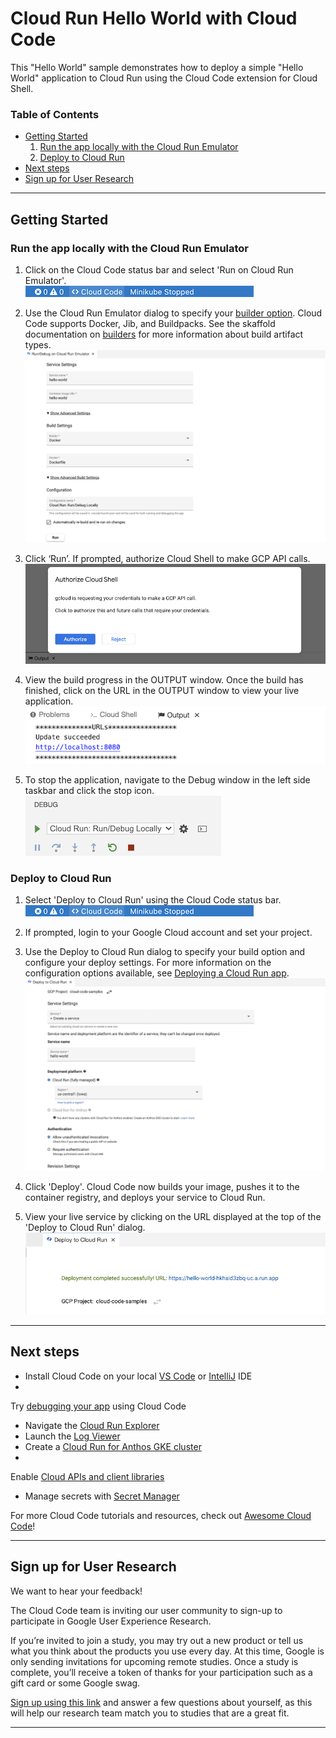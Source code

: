 # Cloud Run Hello World with Cloud Code

This "Hello World" sample demonstrates how to deploy a simple "Hello World" application to Cloud Run using the Cloud
Code extension for Cloud Shell.

### Table of Contents

* [Getting Started](#getting-started)
    1. [Run the app locally with the Cloud Run Emulator](#run-the-app-locally-with-the-cloud-run-emulator)
    2. [Deploy to Cloud Run](#deploy-to-cloud-run)
* [Next steps](#next-steps)
* [Sign up for User Research](#sign-up-for-user-research)

---

## Getting Started

### Run the app locally with the Cloud Run Emulator

1. Click on the Cloud Code status bar and select 'Run on Cloud Run Emulator'.  
   ![image](./img/status-bar.png)

2. Use the Cloud Run Emulator dialog to specify
   your [builder option](https://cloud.google.com/code/docs/vscode/deploying-a-cloud-run-app?utm_source=ext&utm_medium=partner&utm_campaign=CDR_kri_gcp_cloudcodereadmes_012521&utm_content=-#deploying_a_cloud_run_service).
   Cloud Code supports Docker, Jib, and Buildpacks. See the skaffold documentation
   on [builders](https://skaffold.dev/docs/pipeline-stages/builders/) for more information about build artifact types.  
   ![image](./img/build-config.png)

3. Click ‘Run’. If prompted, authorize Cloud Shell to make GCP API calls.  
   ![image](./img/authorize-cloud-shell.png)

4. View the build progress in the OUTPUT window. Once the build has finished, click on the URL in the OUTPUT window to
   view your live application.  
   ![image](./img/cloud-run-url.png)

5. To stop the application, navigate to the Debug window in the left side taskbar and click the stop icon.  
   ![image](./img/debug-window.png)

### Deploy to Cloud Run

1. Select 'Deploy to Cloud Run' using the Cloud Code status bar.  
   ![image](./img/status-bar.png)

2. If prompted, login to your Google Cloud account and set your project.

3. Use the Deploy to Cloud Run dialog to specify your build option and configure your deploy settings. For more
   information on the configuration options available,
   see [Deploying a Cloud Run app](https://cloud.google.com/code/docs/vscode/deploying-a-cloud-run-app?utm_source=ext&utm_medium=partner&utm_campaign=CDR_kri_gcp_cloudcodereadmes_012521&utm_content=-).  
   ![image](./img/deploy-build-config.png)

4. Click 'Deploy'. Cloud Code now builds your image, pushes it to the container registry, and deploys your service to
   Cloud Run.

5. View your live service by clicking on the URL displayed at the top of the 'Deploy to Cloud Run' dialog.  
   ![image](./img/cloud-run-deployed-url.png)

---

## Next steps

* Install Cloud Code on your
  local [VS Code](https://cloud.google.com/code/docs/vscode/install?utm_source=ext&utm_medium=partner&utm_campaign=CDR_kri_gcp_cloudcodereadmes_012521&utm_content=-)
  or [IntelliJ](https://cloud.google.com/code/docs/intellij/install?utm_source=ext&utm_medium=partner&utm_campaign=CDR_kri_gcp_cloudcodereadmes_012521&utm_content=-)
  IDE
*

Try [debugging your app](https://cloud.google.com/code/docs/vscode/debug?utm_source=ext&utm_medium=partner&utm_campaign=CDR_kri_gcp_cloudcodereadmes_012521&utm_content=-)
using Cloud Code

* Navigate
  the [Cloud Run Explorer](https://cloud.google.com/code/docs/vscode/cloud-run-explorer?utm_source=ext&utm_medium=partner&utm_campaign=CDR_kri_gcp_cloudcodereadmes_012521&utm_content=-)
* Launch
  the [Log Viewer](https://cloud.google.com/code/docs/vscode/logging#cloud_run_logs?utm_source=ext&utm_medium=partner&utm_campaign=CDR_kri_gcp_cloudcodereadmes_012521&utm_content=-)
* Create
  a [Cloud Run for Anthos GKE cluster](https://cloud.google.com/code/docs/vscode/adding-an-anthos-gke-cluster?utm_source=ext&utm_medium=partner&utm_campaign=CDR_kri_gcp_cloudcodereadmes_012521&utm_content=-)
*

Enable [Cloud APIs and client libraries](https://cloud.google.com/code/docs/vscode/client-libraries?utm_source=ext&utm_medium=partner&utm_campaign=CDR_kri_gcp_cloudcodereadmes_012521&utm_content=-)

* Manage secrets
  with [Secret Manager](https://cloud.google.com/code/docs/vscode/secret-manager?utm_source=ext&utm_medium=partner&utm_campaign=CDR_kri_gcp_cloudcodereadmes_012521&utm_content=-)

For more Cloud Code tutorials and resources, check
out [Awesome Cloud Code](https://github.com/russwolf/awesome-cloudclode)!

---

## Sign up for User Research

We want to hear your feedback!

The Cloud Code team is inviting our user community to sign-up to participate in Google User Experience Research.

If you’re invited to join a study, you may try out a new product or tell us what you think about the products you use
every day. At this time, Google is only sending invitations for upcoming remote studies. Once a study is complete,
you’ll receive a token of thanks for your participation such as a gift card or some Google swag.

[Sign up using this link](https://google.qualtrics.com/jfe/form/SV_4Me7SiMewdvVYhL?reserved=1&utm_source=In-product&Q_Language=en&utm_medium=own_prd&utm_campaign=Q1&productTag=clou&campaignDate=January2021&referral_code=UXbT481079)
and answer a few questions about yourself, as this will help our research team match you to studies that are a great
fit.

----
